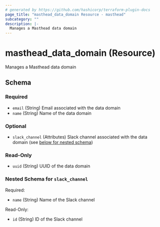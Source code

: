 ```yaml
---
# generated by https://github.com/hashicorp/terraform-plugin-docs
page_title: "masthead_data_domain Resource - masthead"
subcategory: ""
description: |-
  Manages a Masthead data domain
---
```


# masthead_data_domain (Resource)

Manages a Masthead data domain



<!-- schema generated by tfplugindocs -->
## Schema

### Required

- `email` (String) Email associated with the data domain
- `name` (String) Name of the data domain

### Optional

- `slack_channel` (Attributes) Slack channel associated with the data domain (see [below for nested schema](#nestedatt--slack_channel))

### Read-Only

- `uuid` (String) UUID of the data domain

<a id="nestedatt--slack_channel"></a>
### Nested Schema for `slack_channel`

Required:

- `name` (String) Name of the Slack channel

Read-Only:

- `id` (String) ID of the Slack channel
